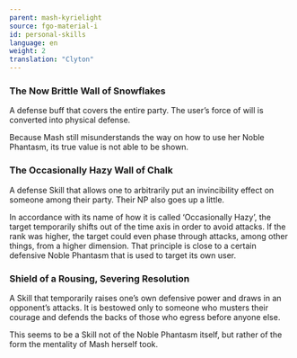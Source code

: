```yaml
---
parent: mash-kyrielight
source: fgo-material-i
id: personal-skills
language: en
weight: 2
translation: "Clyton"
---
```


### The Now Brittle Wall of Snowflakes

A defense buff that covers the entire party. The user’s force of will is converted into physical defense.

Because Mash still misunderstands the way on how to use her Noble Phantasm, its true value is not able to be shown.

### The Occasionally Hazy Wall of Chalk

A defense Skill that allows one to arbitrarily put an invincibility effect on someone among their party. Their NP also goes up a little.

In accordance with its name of how it is called ‘Occasionally Hazy’, the target temporarily shifts out of the time axis in order to avoid attacks. If the rank was higher, the target could even phase through attacks, among other things, from a higher dimension. That principle is close to a certain defensive Noble Phantasm that is used to target its own user.

### Shield of a Rousing, Severing Resolution

A Skill that temporarily raises one’s own defensive power and draws in an opponent’s attacks. It is bestowed only to someone who musters their courage and defends the backs of those who egress before anyone else.

This seems to be a Skill not of the Noble Phantasm itself, but rather of the form the mentality of Mash herself took.
